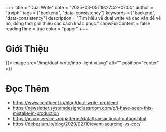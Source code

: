 +++
title = "Dual Write"
date = "2025-03-05T19:27:42+07:00"
author = "trviph"
tags = ["backend", "data-consistency"]
keywords = ["backend", "data-consistency"]
description = "Tìm hiểu về dual write và các vấn đề về nó, đồng thời giới thiệu các cách khắc phục."
showFullContent = false
readingTime = true
color = "paper"
+++

# Giới Thiệu

{{< image src="/img/dual-write/intro-light.vi.svg" alt="" position="center" >}}

# Đọc Thêm

- https://www.confluent.io/blog/dual-write-problem/
- https://newsletter.systemdesignclassroom.com/p/i-have-seen-this-mistake-in-production
- https://microservices.io/patterns/data/transactional-outbox.html
- https://debezium.io/blog/2020/02/10/event-sourcing-vs-cdc/
